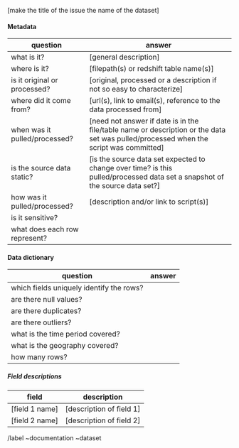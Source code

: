 [make the title of the issue the name of the dataset]

#### Metadata

|question|answer|
|-|-|
|what is it?|[general description]|
|where is it?|[filepath(s) or redshift table name(s)]|
|is it original or processed?|[original, processed or a description if not so easy to characterize]|
|where did it come from?|[url(s), link to email(s), reference to the data processed from]|
|when was it pulled/processed?|[need not answer if date is in the file/table name or description or the data set was pulled/processed when the script was committed]|
|is the source data static?|[is the source data set expected to change over time? is this pulled/processed data set a snapshot of the source data set?]|
|how was it pulled/processed?|[description and/or link to script(s)]|
|is it sensitive?||
|what does each row represent?||

#### Data dictionary

|question|answer|
|-|-|
|which fields uniquely identify the rows?||
|are there null values?||
|are there duplicates?||
|are there outliers?||
|what is the time period covered?||
|what is the geography covered?||
|how many rows?||

##### Field descriptions

|field|description|
|-|-|
|[field 1 name]|[description of field 1]|
|[field 2 name]|[description of field 2]|


/label ~documentation ~dataset